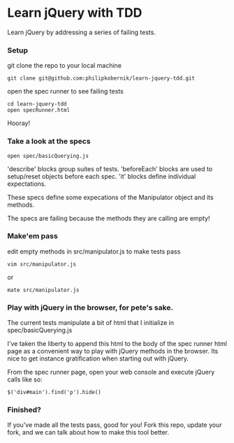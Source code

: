 Learn jQuery with TDD
================

Learn jQuery by addressing a series of failing tests.

### Setup

git clone the repo to your local machine

    git clone git@github.com:philipkobernik/learn-jquery-tdd.git

open the spec runner to see failing tests

    cd learn-jquery-tdd
    open specRunner.html

Hooray!

### Take a look at the specs

    open spec/basicQuerying.js
    
'describe' blocks group suites of tests.
'beforeEach' blocks are used to setup/reset objects before each spec.
'it' blocks define individual expectations.

These specs define some expecations of the Manipulator object and its methods.

The specs are failing because the methods they are calling are empty!

### Make'em pass

edit empty methods in src/manipulator.js to make tests pass

    vim src/manipulator.js

or

    mate src/manipulator.js


### Play with jQuery in the browser, for pete's sake.

The current tests manipulate a bit of html that I initialize in spec/basicQuerying.js

I've taken the liberty to append this html to the body of the spec runner html page as a convenient way to play with jQuery methods in the browser. Its nice to get instance gratification when starting out with jQuery.

From the spec runner page, open your web console and execute jQuery calls like so:

    $('div#main').find('p').hide()
    
### Finished?

If you've made all the tests pass, good for you! Fork this repo, update your fork, and we can talk about how to make this tool better.